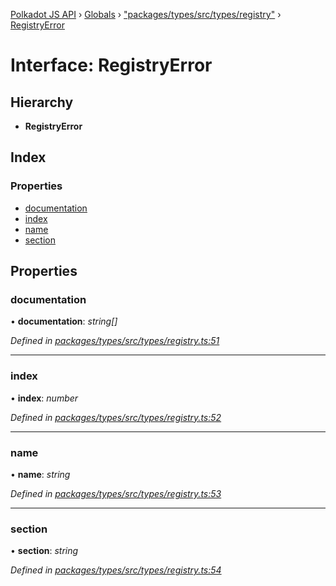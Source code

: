 [Polkadot JS API](../README.md) › [Globals](../globals.md) › ["packages/types/src/types/registry"](../modules/_packages_types_src_types_registry_.md) › [RegistryError](_packages_types_src_types_registry_.registryerror.md)

# Interface: RegistryError

## Hierarchy

* **RegistryError**

## Index

### Properties

* [documentation](_packages_types_src_types_registry_.registryerror.md#documentation)
* [index](_packages_types_src_types_registry_.registryerror.md#index)
* [name](_packages_types_src_types_registry_.registryerror.md#name)
* [section](_packages_types_src_types_registry_.registryerror.md#section)

## Properties

###  documentation

• **documentation**: *string[]*

*Defined in [packages/types/src/types/registry.ts:51](https://github.com/polkadot-js/api/blob/dac3261a16/packages/types/src/types/registry.ts#L51)*

___

###  index

• **index**: *number*

*Defined in [packages/types/src/types/registry.ts:52](https://github.com/polkadot-js/api/blob/dac3261a16/packages/types/src/types/registry.ts#L52)*

___

###  name

• **name**: *string*

*Defined in [packages/types/src/types/registry.ts:53](https://github.com/polkadot-js/api/blob/dac3261a16/packages/types/src/types/registry.ts#L53)*

___

###  section

• **section**: *string*

*Defined in [packages/types/src/types/registry.ts:54](https://github.com/polkadot-js/api/blob/dac3261a16/packages/types/src/types/registry.ts#L54)*
